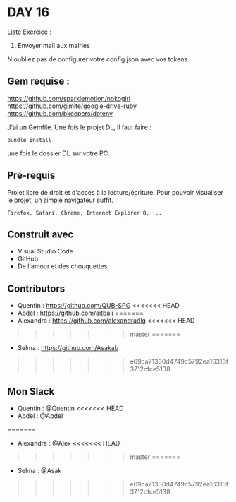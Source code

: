 # DAY 16
Liste Exercice :
1. Envoyer mail aux mairies

N'oubliez pas de configurer votre config.json avec vos tokens.

## Gem requise :
https://github.com/sparklemotion/nokogiri
https://github.com/gimite/google-drive-ruby
https://github.com/bkeepers/dotenv

J'ai un Gemfile. Une fois le projet DL, il faut faire : 
```
bundle install
```
une fois le dossier DL sur votre PC. 

## Pré-requis

Projet libre de droit et d'accès à la lecture/écriture. 
Pour pouvoir visualiser le projet, un simple navigateur suffit.


```
Firefox, Safari, Chrome, Internet Explorer 8, ...
```

## Construit avec

* Visual Studio Code
* GitHub
* De l'amour et des chouquettes


## Contributors

* Quentin : https://github.com/QUB-SPG
<<<<<<< HEAD
* Abdel : https://github.com/aitbali
=======
* Alexandra : https://github.com/alexandradlg
<<<<<<< HEAD
>>>>>>> master
=======
* Selma : https://github.com/Asakab

>>>>>>> e69ca71330d4749c5792ea16313f3712cfce5138

## Mon Slack

* Quentin : @Quentin
<<<<<<< HEAD
* Abdel : @Abdel

=======
* Alexandra : @Alex
<<<<<<< HEAD
>>>>>>> master
=======
* Selma : @Asak

>>>>>>> e69ca71330d4749c5792ea16313f3712cfce5138

